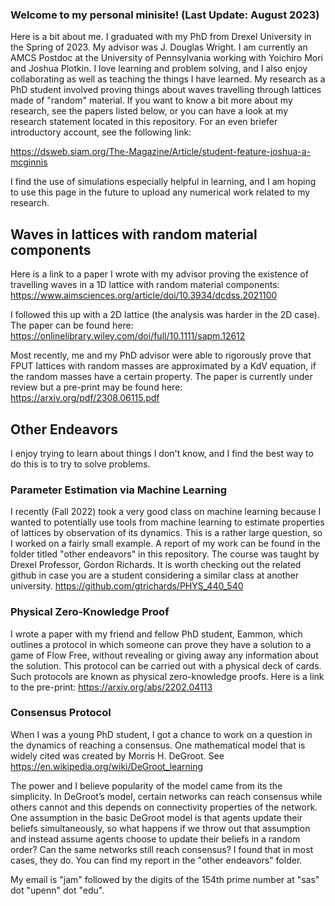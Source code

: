### Welcome to my personal minisite! (Last Update: August 2023)

Here is a bit about me. I graduated with my PhD from Drexel University in the Spring of 2023. My advisor was J. Douglas Wright. I am currently an AMCS Postdoc at the University of Pennsylvania working with Yoichiro Mori and Joshua Plotkin. 
I love learning and problem solving, and I also enjoy collaborating as well as teaching the things I have learned. 
My research as a PhD student involved proving things about waves travelling through lattices made of "random" material. If you want to know a bit more about my research, see 
the papers listed below, or you can have a look at my research statement located in this repository. For an even briefer introductory account, see the following link: 

https://dsweb.siam.org/The-Magazine/Article/student-feature-joshua-a-mcginnis

I find the use of simulations especially helpful in learning, and I am hoping to use this page in the future to upload any numerical work related to my research. 

## Waves in lattices with random material components 

Here is a link to a paper I wrote with my advisor proving the existence of travelling waves in a 1D lattice with random material components: https://www.aimsciences.org/article/doi/10.3934/dcdss.2021100

I followed this up with a 2D lattice (the analysis was harder in the 2D case). The paper can be found here: https://onlinelibrary.wiley.com/doi/full/10.1111/sapm.12612

Most recently, me and my PhD advisor were able to rigorously prove that FPUT lattices with random masses are approximated by a KdV equation, if the random masses have a certain property.
The paper is currently under review but a pre-print may be found here: https://arxiv.org/pdf/2308.06115.pdf

## Other Endeavors 

I enjoy trying to learn about things I don't know, and I find the best way to do this is to try to solve problems. 

### Parameter Estimation via Machine Learning

I recently (Fall 2022) took a very good class on machine learning because I wanted to potentially use tools from machine learning to estimate properties of lattices by observation of its dynamics. 
This is a rather large question, so I worked on a fairly small example. A report of my work can be found in the folder titled "other endeavors" in this repository. 
The course was taught by Drexel Professor, Gordon Richards. It is worth checking out the related github in case you are a student considering a similar class at another university. https://github.com/gtrichards/PHYS_440_540

### Physical Zero-Knowledge Proof
I wrote a paper with my friend and fellow PhD student, Eammon, which outlines a protocol in which someone can prove they have a solution to a game of Flow Free, without revealing or giving away any information about the solution. This protocol can be carried out with a physical deck of cards. Such protocols are known as physical zero-knowledge proofs. 
Here is a link to the pre-print: https://arxiv.org/abs/2202.04113

### Consensus Protocol

When I was a young PhD student, I got a chance to work on a question in the dynamics of reaching a consensus. One mathematical model that is widely cited was created by Morris H. DeGroot. See https://en.wikipedia.org/wiki/DeGroot_learning  

The power and I believe popularity of the model came from its the simplicity. In DeGroot’s model, certain networks can reach consensus while others cannot and this depends on connectivity properties of the network. 
One assumption in the basic DeGroot model is that agents update their beliefs simultaneously, so what happens if we throw out that assumption and instead assume agents choose to update their beliefs in a random order? 
Can the same networks still reach consensus? I found that in most cases, they do. You can find my report in the "other endeavors" folder. 

My email is "jam" followed by the digits of the 154th prime number at "sas" dot "upenn" dot "edu".







